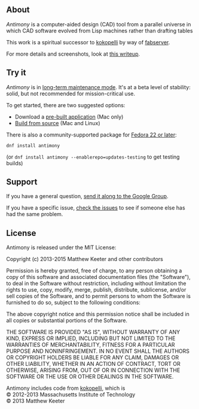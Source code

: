 ## About
*Antimony* is a computer-aided design (CAD) tool from a parallel universe
in which CAD software evolved from Lisp machines rather than drafting tables

This work is a spiritual successor to [kokopelli](https://github.com/mkeeter/kokopelli)
by way of [fabserver](http://kokompe.cba.mit.edu).

For more details and screenshots, look at [this writeup](http://mattkeeter.com/projects/antimony).

## Try it
*Antimony* is in [long-term maintenance mode](https://github.com/mkeeter/antimony/issues/205#issuecomment-484271273).
It's at a beta level of stability:
solid, but not recommended for mission-critical use.

To get started, there are two suggested options:
- Download a [pre-built application](https://github.com/mkeeter/antimony/releases) (Mac only)
- [Build from source](https://github.com/mkeeter/antimony/blob/develop/BUILDING.md) (Mac and Linux)

There is also a community-supported package for [Fedora 22 or later](https://admin.fedoraproject.org/pkgdb/package/antimony/):
```
dnf install antimony
```
(or `dnf install antimony --enablerepo=updates-testing` to get testing builds)

## Support

If you have a general question, [send it along to the Google Group](https://groups.google.com/forum/#!forum/antimony-dev).

If you have a specific issue, [check the issues](https://github.com/mkeeter/antimony/issues) to see if someone else has had the same problem.

## License
Antimony is released under the MIT License:

Copyright (c) 2013-2015 Matthew Keeter and other contributors

Permission is hereby granted, free of charge, to any person obtaining a copy
of this software and associated documentation files (the "Software"), to deal
in the Software without restriction, including without limitation the rights
to use, copy, modify, merge, publish, distribute, sublicense, and/or sell
copies of the Software, and to permit persons to whom the Software is
furnished to do so, subject to the following conditions:

The above copyright notice and this permission notice shall be included in
all copies or substantial portions of the Software.

THE SOFTWARE IS PROVIDED "AS IS", WITHOUT WARRANTY OF ANY KIND, EXPRESS OR
IMPLIED, INCLUDING BUT NOT LIMITED TO THE WARRANTIES OF MERCHANTABILITY,
FITNESS FOR A PARTICULAR PURPOSE AND NONINFRINGEMENT. IN NO EVENT SHALL THE
AUTHORS OR COPYRIGHT HOLDERS BE LIABLE FOR ANY CLAIM, DAMAGES OR OTHER
LIABILITY, WHETHER IN AN ACTION OF CONTRACT, TORT OR OTHERWISE, ARISING FROM,
OUT OF OR IN CONNECTION WITH THE SOFTWARE OR THE USE OR OTHER DEALINGS IN
THE SOFTWARE.

Antimony includes code from [kokopelli](https://github.com/mkeeter/kokopelli), which is  
© 2012-2013 Massachusetts Institute of Technology  
© 2013 Matthew Keeter
